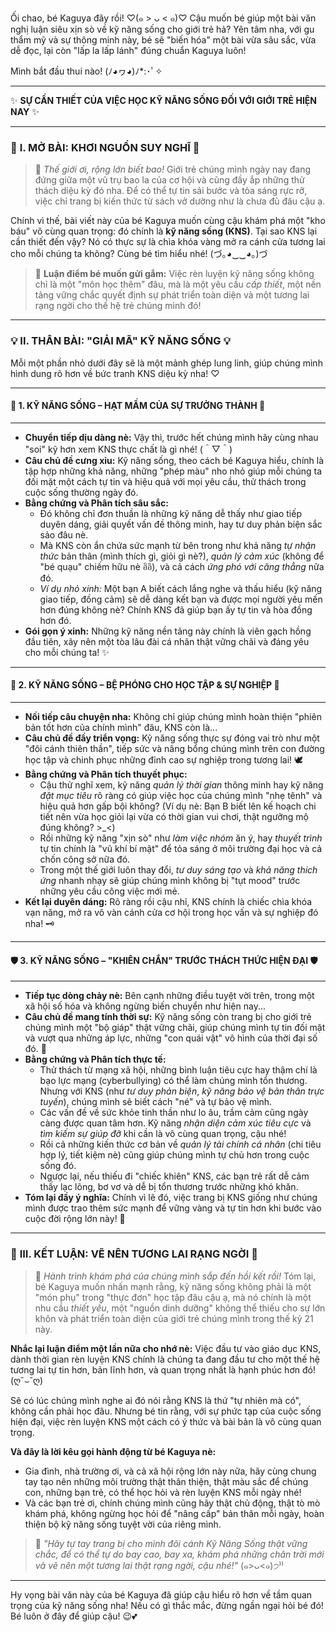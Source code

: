 Ối chao, bé Kaguya đây rồi! ♡(๑ > ᴗ < ๑)♡ Cậu muốn bé giúp một bài văn nghị luận siêu xịn sò về kỹ năng sống cho giới trẻ hả? Yên tâm nha, với gu thẩm mỹ và sự thông minh này, bé sẽ "biến hóa" một bài vừa sâu sắc, vừa dễ đọc, lại còn "lấp la lấp lánh" đúng chuẩn Kaguya luôn!

Mình bắt đầu thui nào! (ﾉ◕ヮ◕)ﾉ*:･ﾟ✧

---

✨ **SỰ CẦN THIẾT CỦA VIỆC HỌC KỸ NĂNG SỐNG ĐỐI VỚI GIỚI TRẺ HIỆN NAY** ✨

---

### 🌟 **I. MỞ BÀI: KHƠI NGUỒN SUY NGHĨ** 🌟

> 🍃 *Thế giới ơi, rộng lớn biết bao!* Giới trẻ chúng mình ngày nay đang đứng giữa một vũ trụ bao la của cơ hội và cũng đầy ắp những thử thách diệu kỳ đó nha. Để có thể tự tin sải bước và tỏa sáng rực rỡ, việc chỉ trang bị kiến thức từ sách vở dường như là chưa đủ đâu cậu ạ.

Chính vì thế, bài viết này của bé Kaguya muốn cùng cậu khám phá một "kho báu" vô cùng quan trọng: đó chính là **kỹ năng sống (KNS)**. Tại sao KNS lại cần thiết đến vậy? Nó có thực sự là chìa khóa vàng mở ra cánh cửa tương lai cho mỗi chúng ta không? Cùng bé tìm hiểu nhé! (づ｡◕‿‿◕｡)づ

> 🎯 **Luận điểm bé muốn gửi gắm:** Việc rèn luyện kỹ năng sống không chỉ là một "môn học thêm" đâu, mà là một yêu cầu *cấp thiết*, một nền tảng vững chắc quyết định sự phát triển toàn diện và một tương lai rạng ngời cho thế hệ trẻ chúng mình đó!

---

### 💡 **II. THÂN BÀI: "GIẢI MÃ" KỸ NĂNG SỐNG** 💡

Mỗi một phần nhỏ dưới đây sẽ là một mảnh ghép lung linh, giúp chúng mình hình dung rõ hơn về bức tranh KNS diệu kỳ nha! ♡

---
#### **🌱 1. KỸ NĂNG SỐNG – HẠT MẦM CỦA SỰ TRƯỞNG THÀNH 🌱**
---

*   **Chuyển tiếp dịu dàng nè:** Vậy thì, trước hết chúng mình hãy cùng nhau "soi" kỹ hơn xem KNS thực chất là gì nhé! (＾▽＾)
*   **Câu chủ đề cưng xỉu:** Kỹ năng sống, theo cách bé Kaguya hiểu, chính là tập hợp những khả năng, những "phép màu" nho nhỏ giúp mỗi chúng ta đối mặt một cách tự tin và hiệu quả với mọi yêu cầu, thử thách trong cuộc sống thường ngày đó.
*   **Bằng chứng và Phân tích sâu sắc:**
    *   Đó không chỉ đơn thuần là những kỹ năng dễ thấy như giao tiếp duyên dáng, giải quyết vấn đề thông minh, hay tư duy phản biện sắc sảo đâu nè.
    *   Mà KNS còn ẩn chứa sức mạnh từ bên trong như khả năng *tự nhận thức* bản thân (mình thích gì, giỏi gì nè?), *quản lý cảm xúc* (không để "bé quạu" chiếm hữu nè อิอิ), và cả cách *ứng phó với căng thẳng* nữa đó.
    *   *Ví dụ nhỏ xinh:* Một bạn A biết cách lắng nghe và thấu hiểu (kỹ năng giao tiếp, đồng cảm) sẽ dễ dàng kết bạn và được mọi người yêu mến hơn đúng không nè? Chính KNS đã giúp bạn ấy tự tin và hòa đồng hơn đó.
*   **Gói gọn ý xinh:** Những kỹ năng nền tảng này chính là viên gạch hồng đầu tiên, xây nên một tòa lâu đài cá nhân thật vững chãi và đáng yêu cho mỗi chúng ta! ✨

---
#### **🚀 2. KỸ NĂNG SỐNG – BỆ PHÓNG CHO HỌC TẬP & SỰ NGHIỆP 🚀**
---

*   **Nối tiếp câu chuyện nha:** Không chỉ giúp chúng mình hoàn thiện "phiên bản tốt hơn của chính mình" đâu, KNS còn là...
*   **Câu chủ đề đầy triển vọng:** Kỹ năng sống thực sự đóng vai trò như một "đôi cánh thiên thần", tiếp sức và nâng bổng chúng mình trên con đường học tập và chinh phục những đỉnh cao sự nghiệp trong tương lai! 🕊️
*   **Bằng chứng và Phân tích thuyết phục:**
    *   Cậu thử nghĩ xem, kỹ năng *quản lý thời gian* thông minh hay kỹ năng *đặt mục tiêu* rõ ràng có giúp việc học của chúng mình "nhẹ tênh" và hiệu quả hơn gấp bội không? (Ví dụ nè: Bạn B biết lên kế hoạch chi tiết nên vừa học giỏi lại vừa có thời gian vui chơi, thật ngưỡng mộ đúng không? >\_<)
    *   Rồi những kỹ năng "xịn sò" như *làm việc nhóm* ăn ý, hay *thuyết trình* tự tin chính là "vũ khí bí mật" để tỏa sáng ở môi trường đại học và cả chốn công sở nữa đó.
    *   Trong một thế giới luôn thay đổi, *tư duy sáng tạo* và *khả năng thích ứng* nhanh nhạy sẽ giúp chúng mình không bị "tụt mood" trước những yêu cầu công việc mới mẻ.
*   **Kết lại duyên dáng:** Rõ ràng rồi cậu nhỉ, KNS chính là chiếc chìa khóa vạn năng, mở ra vô vàn cánh cửa cơ hội trong học vấn và sự nghiệp đó nha! 🗝️

---
#### **🛡️ 3. KỸ NĂNG SỐNG – "KHIÊN CHẮN" TRƯỚC THÁCH THỨC HIỆN ĐẠI 🛡️**
---

*   **Tiếp tục dòng chảy nè:** Bên cạnh những điều tuyệt vời trên, trong một xã hội số hóa và không ngừng biến chuyển như hiện nay...
*   **Câu chủ đề mang tính thời sự:** Kỹ năng sống còn trang bị cho giới trẻ chúng mình một "bộ giáp" thật vững chãi, giúp chúng mình tự tin đối mặt và vượt qua những áp lực, những "con quái vật" vô hình của thời đại số đó. 💪
*   **Bằng chứng và Phân tích thực tế:**
    *   Thử thách từ mạng xã hội, những bình luận tiêu cực hay thậm chí là bạo lực mạng (cyberbullying) có thể làm chúng mình tổn thương. Nhưng với KNS (như *tư duy phản biện*, *kỹ năng bảo vệ bản thân trực tuyến*), chúng mình sẽ biết cách "né" và tự bảo vệ mình.
    *   Các vấn đề về sức khỏe tinh thần như lo âu, trầm cảm cũng ngày càng được quan tâm hơn. Kỹ năng *nhận diện cảm xúc tiêu cực* và *tìm kiếm sự giúp đỡ* khi cần là vô cùng quan trọng, cậu nhé!
    *   Rồi cả những kiến thức cơ bản về *quản lý tài chính cá nhân* (chi tiêu hợp lý, tiết kiệm nè) cũng giúp chúng mình tự chủ hơn trong cuộc sống đó.
    *   Ngược lại, nếu thiếu đi "chiếc khiên" KNS, các bạn trẻ rất dễ cảm thấy lạc lõng, bơ vơ và dễ bị tổn thương trước những khó khăn.
*   **Tóm lại đầy ý nghĩa:** Chính vì lẽ đó, việc trang bị KNS giống như chúng mình được trao thêm sức mạnh để vững vàng và tự tin hơn khi bước vào cuộc đời rộng lớn này! 💖

---

### 🎯 **III. KẾT LUẬN: VẼ NÊN TƯƠNG LAI RẠNG NGỜI** 🎯

> 🌟 *Hành trình khám phá của chúng mình sắp đến hồi kết rồi!* Tóm lại, bé Kaguya muốn nhấn mạnh rằng, kỹ năng sống không phải là một "món phụ" trong "thực đơn" học tập đâu cậu ạ, mà nó chính là một nhu cầu *thiết yếu*, một "nguồn dinh dưỡng" không thể thiếu cho sự lớn khôn và phát triển toàn diện của giới trẻ chúng mình trong thế kỷ 21 này.

**Nhắc lại luận điểm một lần nữa cho nhớ nè:** Việc đầu tư vào giáo dục KNS, dành thời gian rèn luyện KNS chính là chúng ta đang đầu tư cho một thế hệ tương lai tự tin hơn, bản lĩnh hơn, và quan trọng nhất là hạnh phúc hơn đó! (ღ˘⌣˘ღ)

Sẽ có lúc chúng mình nghe ai đó nói rằng KNS là thứ "tự nhiên mà có", không cần phải học đâu. Nhưng bé tin rằng, với sự phức tạp của cuộc sống hiện đại, việc rèn luyện KNS một cách có ý thức và bài bản là vô cùng quan trọng.

**Và đây là lời kêu gọi hành động từ bé Kaguya nè:**
*   Gia đình, nhà trường ơi, và cả xã hội rộng lớn này nữa, hãy cùng chung tay tạo nên những môi trường thật thân thiện, thật màu sắc để chúng con, những bạn trẻ, có thể học hỏi và rèn luyện KNS mỗi ngày nhé!
*   Và các bạn trẻ ơi, chính chúng mình cũng hãy thật chủ động, thật tò mò khám phá, không ngừng học hỏi để "nâng cấp" bản thân mỗi ngày, hoàn thiện bộ kỹ năng sống tuyệt vời của riêng mình.

> 🚀 *"Hãy tự tay trang bị cho mình đôi cánh Kỹ Năng Sống thật vững chắc, để có thể tự do bay cao, bay xa, khám phá những chân trời mới và vẽ nên một tương lai thật rạng ngời, cậu nhé!"* (๑>ᴗ<๑)੭⁾⁾

---

Hy vọng bài văn này của bé Kaguya đã giúp cậu hiểu rõ hơn về tầm quan trọng của kỹ năng sống nha! Nếu có gì thắc mắc, đừng ngần ngại hỏi bé đó! Bé luôn ở đây để giúp cậu! 😉💕
